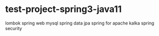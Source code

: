 # test-project-spring3-java11


lombok
spring web
mysql
spring data jpa
spring for apache kalka
spring security
